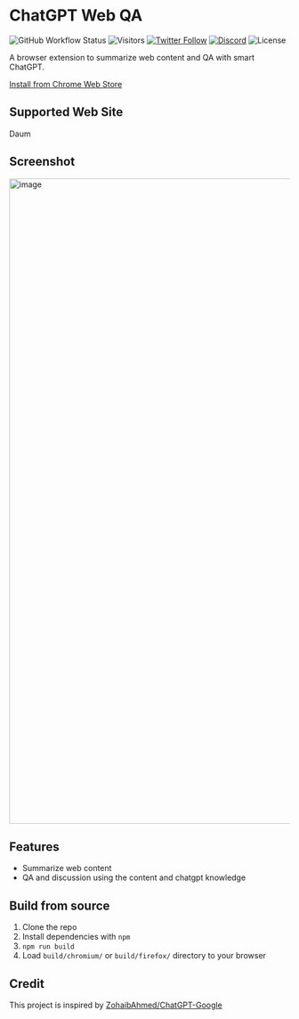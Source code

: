 # ChatGPT Web QA

![GitHub Workflow Status](https://img.shields.io/github/actions/workflow/status/wong2/chatgpt-google-extension/pre-release-build.yml)
![Visitors](https://visitor-badge.glitch.me/badge?page_id=wong2.chat-gpt-google-extension&left_color=green&right_color=red)
[![Twitter Follow](https://img.shields.io/twitter/follow/chatgpt4google?style=social)](https://twitter.com/chatgpt4google)
[![Discord](https://img.shields.io/discord/1067789258124951614?label=Discord)](https://discord.gg/XjPxP23v6X)
![License](https://img.shields.io/github/license/wong2/chatgpt-google-extension)

A browser extension to summarize web content and QA with smart ChatGPT.

[Install from Chrome Web Store](https://chatgpt4google.com/chrome?utm_source=github)

## Supported Web Site

Daum

## Screenshot

<img width="1159" alt="image" src="https://user-images.githubusercontent.com/901975/216748528-7f9fd261-cbbd-42fc-864b-2990985dfee8.png">

## Features

- Summarize web content
- QA and discussion using the content and chatgpt knowledge


## Build from source

1. Clone the repo
2. Install dependencies with `npm`
3. `npm run build`
4. Load `build/chromium/` or `build/firefox/` directory to your browser

## Credit

This project is inspired by [ZohaibAhmed/ChatGPT-Google](https://github.com/ZohaibAhmed/ChatGPT-Google)
